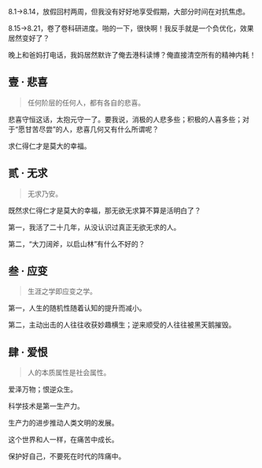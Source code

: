 8.1→8.14，放假回村两周，但我没有好好地享受假期，大部分时间在对抗焦虑。

8.15→8.21，卷了卷科研进度。啪的一下，很快啊！我反手就是一个负优化，效果居然变好了？

晚上和爸妈打电话，我妈居然默许了俺去港科读博？俺直接清空所有的精神内耗！

## 壹 · 悲喜

> 任何阶层的任何人，都有各自的悲喜。

悲喜守恒这话，太抱元守一了。要我说，消极的人悲多些；积极的人喜多些；对于“愿甘苦尽尝”的人，悲喜几何又有什么所谓呢？

求仁得仁才是莫大的幸福。

## 贰 · 无求

> 无求乃安。

既然求仁得仁才是莫大的幸福，那无欲无求算不算是活明白了？

第一，我活了二十几年，从没认识过真正无欲无求的人。

第二，“大刀阔斧，以启山林”有什么不好的？

## 叁 · 应变

> 生涯之学即应变之学。

第一，人生的随机性随着认知的提升而减小。

第二，主动出击的人往往收获妙趣横生；逆来顺受的人往往被黑天鹅摧毁。

## 肆 · 爱恨

> 人的本质属性是社会属性。

爱泽万物；恨逆众生。

科学技术是第一生产力。

生产力的进步推动人类文明的发展。

这个世界和人一样，在痛苦中成长。

保护好自己，不要死在时代的阵痛中。